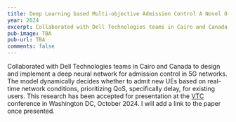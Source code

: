 ```yaml
---
title: Deep Learning based Multi-objective Admission Control A Novel O-RAN Compliant Approach
year: 2024
excerpt: Collaborated with Dell Technologies teams in Cairo and Canada to design and implement a deep neural network for admission control in 5G networks. The model dynamically decides whether to admit new UEs based on real-time network conditions, prioritizing QoS, specifically delay, for existing users. This research has been accepted for presentation at the VTC conference in Washington DC, October 2024. I will add a link to the paper once presented.
pub-image: TBA
pub-url: TBA
comments: false
---
```

Collaborated with Dell Technologies teams in Cairo and Canada to design and implement a deep neural network for admission control in 5G networks. The model dynamically decides whether to admit new UEs based on real-time network conditions, prioritizing QoS, specifically delay, for existing users. This research has been accepted for presentation at the [VTC](https://events.vtsociety.org/vtc2024-fall/) conference in Washington DC, October 2024. I will add a link to the paper once presented.

